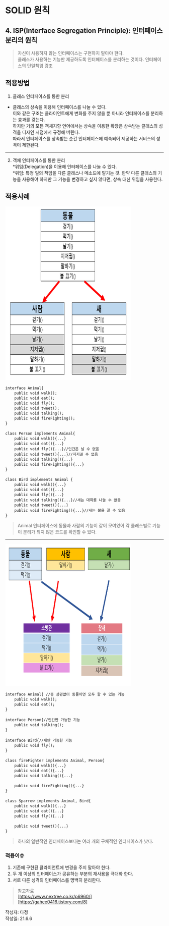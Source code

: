 # SOLID 원칙  

## 4. ISP(Interface Segregation Principle): 인터페이스 분리의 원칙  
> 자신이 사용하지 않는 인터페이스는 구현하지 말아야 한다.  
> 클래스가 사용하는 기능만 제공하도록 인터페이스를 분리하는 것이다. 
> 인터페이스의 단일책임 강조  


## 적용방법  
1. 클래스 인터페이스를 통한 분리  
* 클래스의 상속을 이용해 인터페이스를 나눌 수 있다.  
이와 같은 구조는 클라이언트에게 변화를 주지 않을 뿐 아니라 인터페이스를 분리하는 효과를 갖는다.  
하지만 거의 모든 객체지향 언어에서는 상속을 이용한 확장은 상속받는 클래스의 성격을 디자인 시점에서 규정해 버린다.    
따라서 인터페이스를 상속받는 순간 인터페이스에 예속되어 제공하는 서비스의 성격이 제한된다.  

---

2. 객체 인터페이스를 통한 분리  
*위임(Delegation)을 이용해 인터페이스를 나눌 수 있다.  
*위임: 특정 일의 책임을 다른 클래스나 메소드에 맡기는 것. 만약 다른 클래스의 기능을 사용해야 하지만 그 기능을 변경하고 싶지 않다면, 상속 대신 위임을 사용한다.  



## 적용사례  
<img src="https://github.com/copazima/interview/blob/main/resource/interface_1.PNG?raw=true" width="400" height="550">

```
interface Animal{
    public void walk();
    public void eat();
    public void fly();
    public void tweet();
    public void talking();
    public void fireFighting();
}

class Person implements Aminal{
    public void walk(){...}
    public void eat(){...}
    public void fly(){...}//인간은 날 수 없음
    public void tweet(){...}//지저귈 수 없음
    public void talking(){...}
    public void fireFighting(){...}
}

class Bird implements Animal {
    public void walk(){...}
    public void eat(){...}
    public void fly(){...}
    public void talking(){...}//새는 대화를 나눌 수 없음
    public void tweet(){...}
    public void fireFighting(){...}//새는 불을 끌 수 없음
}
```
> Animal 인터페이스에 동물과 사람의 기능이 같이 모여있어 각 클래스별로 기능이 분리가 되지 않은 코드를 확인할 수 있다.  

---

<img src="https://github.com/copazima/interview/blob/main/resource/interface_2.PNG?raw=true" width="400" height="450">

```
interface Animal{ //종 상관없이 동물이면 모두 할 수 있는 기능
    public void walk();
    public void eat();
}

interface Person{//인간만 가능한 기능
    public void talking();
}

interface Bird{//새만 가능한 기능
    public void fly();
}

class fireFighter implements Animal, Person{
    public void walk(){...}
    public void eat(){...}
    public void talking(){...}

    public void fireFighting(){...}
}

class Sparrow implements Animal, Bird{
    public void walk(){...}
    public void eat(){...}
    public void fly(){...}

    public void tweet(){...}
}
```
> 하나의 일반적인 인터페이스보다는 여러 개의 구체적인 인터페이스가 낫다.

### 적용이슈  
1. 기존에 구현된 클라이언트에 변경을 주지 말아야 한다.  
2. 두 개 이상의 인터페이스가 공유하는 부분의 재사용을 극대화 한다.  
3. 서로 다른 성격의 인터페이스를 명백히 분리한다.  


> 참고자료  
[https://www.nextree.co.kr/p6960/]  
[https://gahee0416.tistory.com/8]

작성자: 다정  
작성일: 21.6.6
